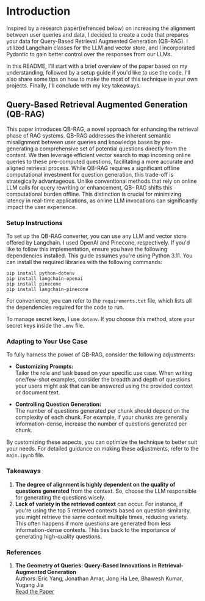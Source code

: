 # Introduction

Inspired by a research paper(refrenced below) on increasing the alignment between user queries and data, I decided to create a code that prepares your data for Query-Based Retrieval Augmented Generation (QB-RAG). I utilized Langchain classes for the LLM and vector store, and I incorporated Pydantic to gain better control over the responses from our LLMs.

In this README, I'll start with a brief overview of the paper based on my understanding, followed by a setup guide if you'd like to use the code. I'll also share some tips on how to make the most of this technique in your own projects. Finally, I'll conclude with my key takeaways.

## Query-Based Retrieval Augmented Generation (QB-RAG)
This paper introduces QB-RAG, a novel approach for enhancing the retrieval phase of RAG systems. QB-RAG addresses the inherent semantic misalignment between user queries and knowledge bases by pre-generating a comprehensive set of potential questions directly from the content. We then leverage efficient vector search to map incoming online queries to these pre-computed questions, facilitating a more accurate and aligned retrieval process. While QB-RAG requires a significant offline computational investment for question generation, this trade-off is strategically advantageous. Unlike conventional methods that rely on online LLM calls for query rewriting or enhancement, QB- RAG shifts this computational burden offline. This distinction is crucial for minimizing latency in real-time applications, as online LLM invocations can significantly impact the user experience.

### Setup Instructions

To set up the QB-RAG converter, you can use any LLM and vector store offered by Langchain. I used OpenAI and Pinecone, respectively. If you'd like to follow this implementation, ensure you have the following dependencies installed. This guide assumes you're using Python 3.11. You can install the required libraries with the following commands:

```shell
pip install python-dotenv
pip install langchain-openai
pip install pinecone
pip install langchain-pinecone
```

For convenience, you can refer to the `requirements.txt` file, which lists all the dependencies required for the code to run.

To manage secret keys, I use `dotenv`. If you choose this method, store your secret keys inside the `.env` file.

### Adapting to Your Use Case

To fully harness the power of QB-RAG, consider the following adjustments:

- **Customizing Prompts:**  
  Tailor the role and task based on your specific use case. When writing one/few-shot examples, consider the breadth and depth of questions your users might ask that can be answered using the provided context or document text.

- **Controlling Question Generation:**  
  The number of questions generated per chunk should depend on the complexity of each chunk. For example, if your chunks are generally information-dense, increase the number of questions generated per chunk.

By customizing these aspects, you can optimize the technique to better suit your needs. For detailed guidance on making these adjustments, refer to the `main.ipynb` file.

### Takeaways

1. **The degree of alignment is highly dependent on the quality of questions generated** from the context. So, choose the LLM responsible for generating the questions wisely.
2. **Lack of variety in the retrieved context** can occur. For instance, if you're using the top 5 retrieved contexts based on question similarity, you might retrieve the same context multiple times, reducing variety. This often happens if more questions are generated from less information-dense contexts. This ties back to the importance of generating high-quality questions.

### References

1. **The Geometry of Queries: Query-Based Innovations in Retrieval-Augmented Generation**  
   Authors: Eric Yang, Jonathan Amar, Jong Ha Lee, Bhawesh Kumar, Yugang Jia  
   [Read the Paper](https://arxiv.org/abs/2407.18044)
